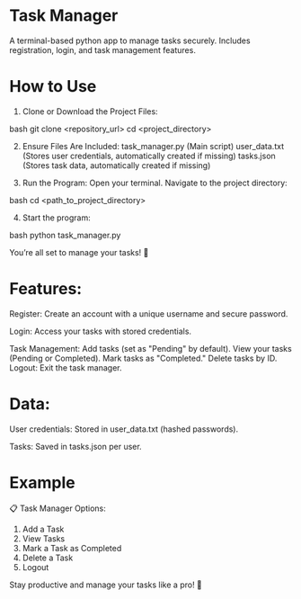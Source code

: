 # Task Manager
A terminal-based python app to manage tasks securely. Includes registration, login, and task management features.

# How to Use

1. Clone or Download the Project Files:

bash
git clone <repository_url>
cd <project_directory>

2. Ensure Files Are Included:
task_manager.py (Main script)
user_data.txt (Stores user credentials, automatically created if missing)
tasks.json (Stores task data, automatically created if missing)

3. Run the Program:
Open your terminal.
Navigate to the project directory:

bash
cd <path_to_project_directory>

4. Start the program:

bash
python task_manager.py

You’re all set to manage your tasks! 🚀

# Features:

Register: Create an account with a unique username and secure password.

Login: Access your tasks with stored credentials.

Task Management:
Add tasks (set as "Pending" by default).
View your tasks (Pending or Completed).
Mark tasks as "Completed."
Delete tasks by ID.
Logout: Exit the task manager.

# Data:

User credentials: Stored in user_data.txt (hashed passwords).

Tasks: Saved in tasks.json per user.

# Example 

📋 Task Manager Options:
1. Add a Task
2. View Tasks
3. Mark a Task as Completed
4. Delete a Task
5. Logout

Stay productive and manage your tasks like a pro! 🚀